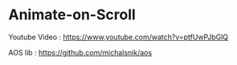 # Animate-on-Scroll
Youtube Video : https://www.youtube.com/watch?v=ptfUwPJbGlQ

AOS lib : https://github.com/michalsnik/aos
